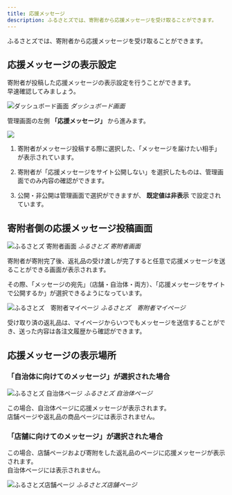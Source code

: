 ```yaml
---
title: 応援メッセージ
description: ふるさとズでは、寄附者から応援メッセージを受け取ることができます。
---
```


ふるさとズでは、寄附者から応援メッセージを受け取ることができます。

## 応援メッセージの表示設定
寄附者が投稿した応援メッセージの表示設定を行うことができます。  
早速確認してみましょう。

![ダッシュボード画面](../../../assets/images/lg_message_01.png)
*ダッシュボード画面*

管理画面の左側 **「応援メッセージ」** から進みます。

![](../../../assets/images/lg_message_02.png)

1. 寄附者がメッセージ投稿する際に選択した、「メッセージを届けたい相手」が表示されています。

2. 寄附者が「応援メッセージをサイト公開しない」を選択したものは、管理画面でのみ内容の確認ができます。

3. 公開・非公開は管理画面で選択ができますが、 **既定値は非表示** で設定されています。

## 寄附者側の応援メッセージ投稿画面

![ふるさとズ 寄附者画面](../../../assets/images/lg_message_03.png)
*ふるさとズ 寄附者画面*

寄附者が寄附完了後、返礼品の受け渡しが完了すると任意で応援メッセージを送ることができる画面が表示されます。 

その際、「メッセージの宛先」（店舗・自治体・両方）、「応援メッセージをサイトで公開するか」が選択できるようになっています。

![ふるさとズ　寄附者マイページ](../../../assets/images/lg_message_04.png)
*ふるさとズ　寄附者マイページ*

受け取り済の返礼品は、マイページからいつでもメッセージを送信することができ、送った内容は各注文履歴から確認ができます。

## 応援メッセージの表示場所

### 「自治体に向けてのメッセージ」が選択された場合

![ふるさとズ 自治体ページ](../../../assets/images/lg_message_05.png)
*ふるさとズ 自治体ページ*

この場合、自治体ページに応援メッセージが表示されます。  
店舗ページや返礼品の商品ページには表示されません。

### 「店舗に向けてのメッセージ」が選択された場合

この場合、店舗ページおよび寄附をした返礼品のページに応援メッセージが表示されます。  
自治体ページには表示されません。

![ふるさとズ店舗ページ](../../../assets/images/lg_message_06.png)
*ふるさとズ店舗ページ*